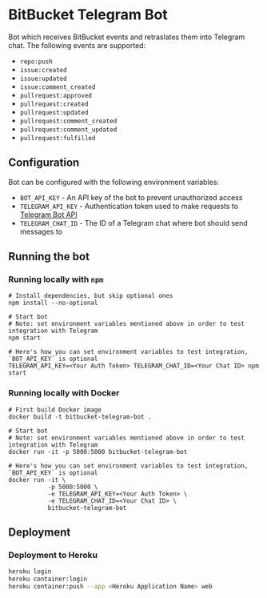 # BitBucket Telegram Bot

Bot which receives BitBucket events and retraslates them into Telegram chat. The following events are supported:

* `repo:push` 
* `issue:created`
* `issue:updated`
* `issue:comment_created`
* `pullrequest:approved`
* `pullrequest:created`
* `pullrequest:updated`
* `pullrequest:comment_created`
* `pullrequest:comment_updated`
* `pullrequest:fulfilled`

## Configuration

Bot can be configured with the following environment variables:

* `BOT_API_KEY` - An API key of the bot to prevent unauthorized access
* `TELEGRAM_API_KEY` - Authentication token used to make requests to [Telegram Bot API](https://core.telegram.org/bots/api)
* `TELEGRAM_CHAT_ID` - The ID of a Telegram chat where bot should send messages to

## Running the bot

### Running locally with `npm`

```
# Install dependencies, but skip optional ones
npm install --no-optional

# Start bot 
# Note: set environment variables mentioned above in order to test integration with Telegram
npm start

# Here's how you can set environment variables to test integration, `BOT_API_KEY` is optional
TELEGRAM_API_KEY=<Your Auth Token> TELEGRAM_CHAT_ID=<Your Chat ID> npm start
```

### Running locally with Docker

```
# First build Docker image
docker build -t bitbucket-telegram-bot .

# Start bot
# Note: set environment variables mentioned above in order to test integration with Telegram
docker run -it -p 5000:5000 bitbucket-telegram-bot

# Here's how you can set environment variables to test integration, `BOT_API_KEY` is optional
docker run -it \
           -p 5000:5000 \
           -e TELEGRAM_API_KEY=<Your Auth Token> \
           -e TELEGRAM_CHAT_ID=<Your Chat ID> \
           bitbucket-telegram-bot
```

## Deployment

### Deployment to Heroku

```bash
heroku login
heroku container:login
heroku container:push --app <Heroku Application Name> web
```
